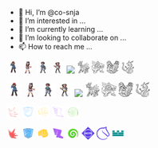 - 👋 Hi, I’m @co-snja
- 👀 I’m interested in ...
- 🌱 I’m currently learning ...
- 💞️ I’m looking to collaborate on ...
- 📫 How to reach me ...


<p align="left">
<img src="/hill.png" height="26px">
<img src="/hilda.png" height="26px" "transform: scaleX(-1);">
<img src="/nate.png" height="26px">
<img src="/rosa.png" height="26px">
<img src="/red.png">
  <img src="/inv3-dialga.svg" height="26px">
<img src="/inv3-palkia.svg" height="26px">
<img src="/inv3-giratina.svg" height="26px">
<img src="/inv3-rayquaza.svg" height="26px">
  </p>
  
  <p align="left">
<img src="/hill.png" height="30px">
<img src="/hilda.png" height="30px" "transform: scaleX(-1);">
<img src="/nate.png" height="30px">
<img src="/rosa.png" height="30px">
<img src="/red.png">
  <img src="/inv3-dialga.svg" height="30px">
<img src="/inv3-palkia.svg" height="30px">
<img src="/inv3-giratina.svg" height="30px">
<img src="/inv3-rayquaza.svg" height="30px">
  </p>
<!---
co-snja/co-snja is a ✨ special ✨ repository because its `README.md` (this file) appears on your GitHub profile.
You can click the Preview link to take a look at your changes.
--->
<p>
<img src="/blaster.svg" height="26px">
<img src="/bruiser.svg" height="26px">
<img src="/scrapper.svg" height="26px">
<img src="/infiltrator.svg" height="26px">
<img src="/tactician.svg" height="26px">
</p>

<p>
<img src="/blaster.png" height="26px">
<img src="/bruiser.png" height="26px">
<img src="/scrapper.png" height="26px">
<img src="/infiltrator.png" height="26px">
<img src="/tactician.png" height="26px">
<img src="/soc-acm.svg" height="26px">
<img src="/soc-lichess.svg" height="26px">
<img src="/org-citadelsecurities.svg" height="26px">


</p>
